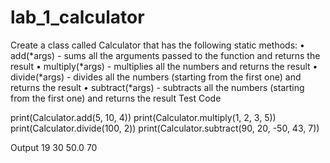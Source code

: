 # lab_1_calculator
Create a class called Calculator that has the following static methods:
•	add(*args) - sums all the arguments passed to the function and returns the result
•	multiply(*args) - multiplies all the numbers and returns the result
•	divide(*args) - divides all the numbers (starting from the first one) and returns the result
•	subtract(*args) - subtracts all the numbers (starting from the first one) and returns the result
Test Code

print(Calculator.add(5, 10, 4))
print(Calculator.multiply(1, 2, 3, 5))
print(Calculator.divide(100, 2))
print(Calculator.subtract(90, 20, -50, 43, 7))

Output
19
30
50.0
70
